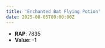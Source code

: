 ```yaml
---
title: 'Enchanted Bat Flying Potion'
date: 2025-08-05T00:00:00Z
---
```

- **RAP**: 7835
- **Value**: -1
